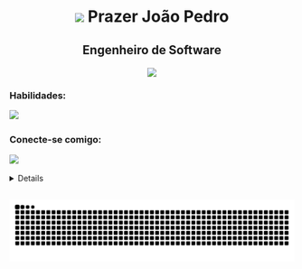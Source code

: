 
<h1 align="center"><img src="https://github.com/JoaoPedroVolponi/JoaoPedroVolponi/assets/98360987/a079222a-9ce9-4861-a8e8-3479428c12c3" width="100">
    Prazer João Pedro</h1>
   

<h2 align="center">Engenheiro de Software</h3>

<p align="center">
    <img src="https://github.com/JoaoPedroVolponi/JoaoPedroVolponi/assets/98360987/09d8b44c-6579-4ced-808e-2913fba48118" align="center">
</p>

<p align="left"></p>

<h3 align="left">Habilidades:</h3>
<p align="left">
    <a href="https://skillicons.dev">
        <img src="https://skillicons.dev/icons?i=swift,typescript,react,angular,tailwind,figma " />
    </a> 
</p>
<h3 align="left">Conecte-se comigo:</h3>
<p align="left">
    <a href="https://www.linkedin.com/in/joaopedrovolponi/">
        <img src="https://skillicons.dev/icons?i=linkedin" />
    </a>
</p>

<details>   
 
  <a href="https://github.com/JoaoPedroVolponi">
 <div align="center">
  
  <a href="https://github.com/JoaoPedroVolponi">
  <img height="190em" src="https://github-readme-stats.vercel.app/api?username=JoaoPedroVolponi&show_icons=true&theme=react&include_all_commits=true&count_private=true"/>    
    
  <img height="190em" src="https://github-readme-stats.vercel.app/api/top-langs/?username=JoaoPedroVolponi&layout=compact&langs_count=7&theme=react"/>
</div>
</details>

##
 ![Snake animation](https://github.com/JoaoPedroVolponi/JoaoPedroVolponi/blob/output/github-contribution-grid-snake-dark.svg)
